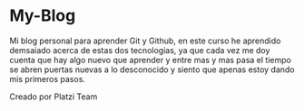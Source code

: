 # My-Blog
Mi blog personal para aprender Git y Github, en este curso he aprendido demsaiado acerca de estas dos tecnologias, ya que cada vez me doy cuenta que hay algo nuevo que aprender y entre mas y mas pasa el tiempo se abren puertas nuevas a lo desconocido y siento que apenas estoy dando mis primeros pasos.

Creado por Platzi Team